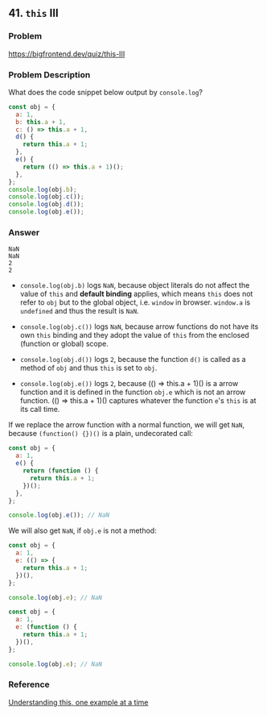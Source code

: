 ## 41. `this` III

### Problem

https://bigfrontend.dev/quiz/this-III

### Problem Description

What does the code snippet below output by `console.log`?

```js
const obj = {
  a: 1,
  b: this.a + 1,
  c: () => this.a + 1,
  d() {
    return this.a + 1;
  },
  e() {
    return (() => this.a + 1)();
  },
};
console.log(obj.b);
console.log(obj.c());
console.log(obj.d());
console.log(obj.e());
```

### Answer

```
NaN
NaN
2
2
```

- `console.log(obj.b)` logs `NaN`, because object literals do not affect the value of `this` and **default binding** applies, which means `this` does not refer to `obj` but to the global object, i.e. `window` in browser. `window.a` is `undefined` and thus the result is `NaN`.

- `console.log(obj.c())` logs `NaN`, because arrow functions do not have its own `this` binding and they adopt the value of `this` from the enclosed (function or global) scope.

- `console.log(obj.d())` logs `2`, because the function `d()` is called as a method of `obj` and thus `this` is set to `obj`.

- `console.log(obj.e())` logs `2`, because (() => this.a + 1)() is a arrow function and it is defined in the function `obj.e` which is not an arrow function. (() => this.a + 1)() captures whatever the function `e`'s `this` is at its call time.

If we replace the arrow function with a normal function, we will get `NaN`, because `(function() {})()` is a plain, undecorated call:

```js
const obj = {
  a: 1,
  e() {
    return (function () {
      return this.a + 1;
    })();
  },
};

console.log(obj.e()); // NaN
```

We will also get `NaN`, if `obj.e` is not a method:

```js
const obj = {
  a: 1,
  e: (() => {
    return this.a + 1;
  })(),
};

console.log(obj.e); // NaN
```

```js
const obj = {
  a: 1,
  e: (function () {
    return this.a + 1;
  })(),
};

console.log(obj.e); // NaN
```

### Reference

[Understanding this, one example at a time](https://www.karenjs.com/blog/understanding-this-one-example-at-a-time/#arrow-function)
